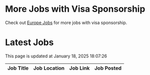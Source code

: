 # More Jobs with Visa Sponsorship

Check out [Europe Jobs](https://github.com/sureshparimi/europejobs#latest-jobs) for more jobs with visa sponsorship.

# Latest Jobs

This page is updated at January 18, 2025 18:07:26

| Job Title | Job Location | Job Link | Job Posted |
| --- | --- | --- | --- |
